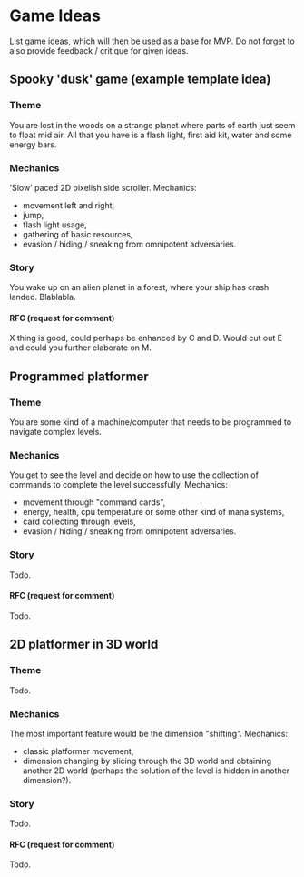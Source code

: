 # Game Ideas

List game ideas, which will then be used as a base for MVP.
Do not forget to also provide feedback / critique for given ideas.

## Spooky 'dusk' game (example template idea)

### Theme
You are lost in the woods on a strange planet where parts of earth just seem to float mid air. All that you have is a flash light,
first aid kit, water and some energy bars.

### Mechanics 
'Slow' paced 2D pixelish side scroller.
Mechanics:
- movement left and right,
- jump,
- flash light usage,
- gathering of basic resources,
- evasion / hiding / sneaking from omnipotent adversaries.

### Story
You wake up on an alien planet in a forest, where your ship has crash landed. Blablabla.

#### RFC (request for comment)
X thing is good, could perhaps be enhanced by C and D.
Would cut out E and could you further elaborate on M.


## Programmed platformer 

### Theme
You are some kind of a machine/computer that needs to be programmed to navigate complex levels.

### Mechanics 
You get to see the level and decide on how to use the collection of commands to complete the level successfully.
Mechanics:
- movement through "command cards",
- energy, health, cpu temperature or some other kind of mana systems,
- card collecting through levels,
- evasion / hiding / sneaking from omnipotent adversaries.

### Story
Todo.

#### RFC (request for comment)
Todo.


## 2D platformer in 3D world

### Theme
Todo.

### Mechanics 
The most important feature would be the dimension "shifting".
Mechanics:
- classic platformer movement,
- dimension changing by slicing through the 3D world and obtaining another 2D world (perhaps the solution of the level is hidden in another dimension?).

### Story
Todo.

#### RFC (request for comment)
Todo.
